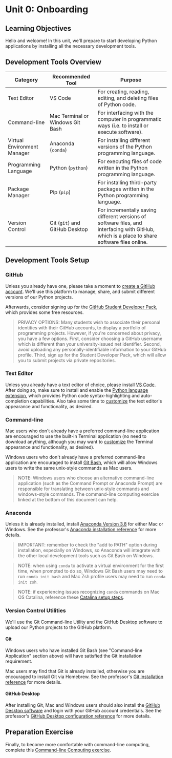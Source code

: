 # Unit 0: Onboarding

## Learning Objectives

Hello and welcome! In this unit, we'll prepare to start developing Python applications by installing all the necessary development tools.

## Development Tools Overview

Category | Recommended Tool | Purpose
--- | --- | ---
Text Editor | VS Code | For creating, reading, editing, and deleting files of Python code.
Command-line | Mac Terminal or Windows Git Bash | For interfacing with the computer in programmatic ways (i.e. to install or execute software).
Virtual Environment Manager | Anaconda (`conda`) | For installing different versions of the Python programming language.
Programming Language | Python (`python`) | For executing files of code written in the Python programming language.
Package Manager | Pip (`pip`)| For installing third-party packages written in the Python programming language.
Version Control | Git (`git`) and GitHub Desktop | For incrementally saving different versions of software files, and interfacing with GitHub, which is a place to share software files online.

## Development Tools Setup

### GitHub

Unless you already have one, please take a moment to [create a GitHub account](https://github.com/). We'll use this platform to manage, share, and submit different versions of our Python projects.

Afterwards, consider signing up for the [GitHub Student Developer Pack](https://education.github.com/pack), which provides some free resources.

> PRIVACY OPTIONS: Many students wish to associate their personal identities with their GitHub accounts, to display a portfolio of programming projects. However, if you're concerned about privacy, you have a few options. First, consider choosing a GitHub username which is different than your university-issued net identifier. Second, avoid uploading any personally-identifiable information to your GitHub profile. Third, sign up for the Student Developer Pack, which will allow you to submit projects via private repositories.

### Text Editor

Unless you already have a text editor of choice, please install [VS Code](https://code.visualstudio.com/). After doing so, make sure to install and enable the [Python language extension](/notes/devtools/vs-code.md#python-syntax-auto-completion), which provides Python code syntax-highlighting and auto-completion capabilities. Also take some time to [customize](/notes/devtools/vs-code.md#basic-configuration) the text editor's appearance and functionality, as desired.

### Command-line

Mac users who don't already have a preferred command-line application are encouraged to use the built-in Terminal application (no need to download anything, although you may want to [customize](/exercises/command-line-computing/mac-terminal-config.md) the Terminal appearance and functionality, as desired).

Windows users who don't already have a preferred command-line application are encouraged to install [Git Bash](https://git-scm.com/downloads), which will allow Windows users to write the same unix-style commands as Mac users.

> NOTE: Windows users who choose an alternative command-line application (such as the Command Prompt or Anaconda Prompt) are responsible for translating between unix-style commands and windows-style commands. The command-line computing exercise linked at the bottom of this document can help.

### Anaconda

Unless it is already installed, install [Anaconda Version 3.8](https://www.anaconda.com/download) for either Mac or Windows. See the professor's [Anaconda installation reference](/notes/clis/conda.md#installation) for more details.

> IMPORTANT: remember to check the "add to PATH" option during installation, especially on Windows, so Anaconda will integrate with the other local development tools such as Git Bash on Windows.

> NOTE: when using `conda` to activate a virtual environment for the first time, when prompted to do so, Windows Git Bash users may need to run `conda init bash` and Mac Zsh profile users may need to run `conda init zsh`.

> NOTE: if experiencing issues recognizing `conda` commands on Mac OS Catalina, reference these [Catalina setup steps](https://github.com/prof-rossetti/intro-to-python/issues/13).

### Version Control Utilities

We'll use the Git Command-line Utility and the GitHub Desktop software to upload our Python projects to the GitHub platform.

#### Git

Windows users who have installed Git Bash (see "Command-line Application" section above) will have satisfied the Git installation requirement.

Mac users may find that Git is already installed, otherwise you are encouraged to install Git via Homebrew. See the professor's [Git installation reference](/notes/clis/git.md#installation) for more details.

#### GitHub Desktop

After installing Git, Mac and Windows users should also install the [GitHub Desktop software](https://desktop.github.com/) and login with your GitHub account credentials. See the professor's [GitHub Desktop configuration reference](/notes/devtools/github-desktop.md#configuration) for more details.

## Preparation Exercise

Finally, to become more comfortable with command-line computing, complete this [Command-line Computing exercise](/exercises/command-line-computing).
